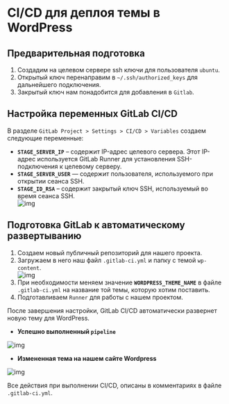 # CI/CD для деплоя темы в WordPress

## Предварительная подготовка
1. Создадим на целевом сервере ssh ключи для пользователя `ubuntu`.
2. Открытый ключ перенаправим в `~/.ssh/authorized_keys` для дальнейшего подключения.
3. Закрытый ключ нам понадобится для добавления в `Gitlab`.
## Настройка переменных GitLab CI/CD
В разделе `GitLab Project > Settings > CI/CD > Variables` создаем следующие переменные:
 - **`STAGE_SERVER_IP`** – содержит IP-адрес целевого сервера. Этот IP-адрес используется GitLab Runner для установления SSH-подключения к целевому серверу.
 - **`STAGE_SERVER_USER`** — содержит пользователя, используемого при открытии сеанса SSH.
 - **`STAGE_ID_RSA`** – содержит закрытый ключ SSH, используемый во время сеанса SSH.\
 ![img](../Images/gitlab_variables.png)
## Подготовка GitLab к автоматическому развертыванию
1. Создаем новый публичный репозиторий для нашего проекта.
2. Загружаем в него наш файл `.gitlab-ci.yml` и папку с темой `wp-content`.\
![img](../Images/gitlab_rep.png)
3. При необходимости меняем значение **`WORDPRESS_THEME_NAME`** в файле `.gitlab-ci.yml` на название той темы, которую хотим поставить.
3. Подготавливаем `Runner` для работы с нашем проектом.

После завершения настройки, GitLab CI/CD автоматически развернет новую тему для WordPress.
 - **Успешно выполненный `pipeline`**

![img](../Images/gitlab_pipeline.png)

 - **Измененная тема на нашем сайте Wordpress**

![img](../Images/change_themes.png)

Все действия при выполнении CI/CD, описаны в комментариях в файле `.gitlab-ci.yml`.
